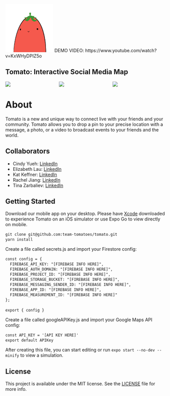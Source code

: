 <img src="https://github.com/team-tomatoes/tomato/blob/main/assets/images/icon-loading.png" width="150" height="150" />
DEMO VIDEO: https://www.youtube.com/watch?v=KxWHyDPIZ5o

## Tomato: Interactive Social Media Map
<div style="display: flex;">
<img src="https://github.com/team-tomatoes/tomato/blob/main/assets/images/readme/create-pin.gif" width="250">
<img src="https://github.com/team-tomatoes/tomato/blob/main/assets/images/readme/view-pins.gif" width="250">
<img src="https://github.com/team-tomatoes/tomato/blob/main/assets/images/readme/friends.gif" width="250">
</div>

# About

Tomato is a new and unique way to connect live with your friends and your community. Tomato allows you to drop a pin to your precise location with a message, a photo, or a video to broadcast events to your friends and the world. 

## Collaborators

* Cindy Yueh: [LinkedIn](https://www.linkedin.com/in/cindyyuehh/)
* Elizabeth Lau: [LinkedIn](https://www.linkedin.com/in/elizabeth-lau-bs-rn/)
* Kat Keffner: [LinkedIn](https://www.linkedin.com/in/kkeffner/)
* Rachel Jiang: [LinkedIn](https://www.linkedin.com/in/rachel--jiang/)
* Tina Zarbaliev: [LinkedIn](https://www.linkedin.com/in/tinazarb/)

## Getting Started


Download our mobile app on your desktop. Please have <a href="https://apps.apple.com/us/app/xcode/id497799835?mt=12">Xcode</a> downloaded to experience Tomato on an iOS simulator or use Expo Go to view directly on mobile.

```
git clone git@github.com:team-tomatoes/tomato.git
yarn install
```

Create a file called secrets.js and import your Firestore config: 

```
const config = {
  FIREBASE_API_KEY: "[FIREBASE INFO HERE]",
  FIREBASE_AUTH_DOMAIN: "[FIREBASE INFO HERE]",
  FIREBASE_PROJECT_ID: "[FIREBASE INFO HERE]",
  FIREBASE_STORAGE_BUCKET: "[FIREBASE INFO HERE]",
  FIREBASE_MESSAGING_SENDER_ID: "[FIREBASE INFO HERE]",
  FIREBASE_APP_ID: "[FIREBASE INFO HERE]",
  FIREBASE_MEASUREMENT_ID: "[FIREBASE INFO HERE]"
};

export { config }
```

Create a file called googleAPIKey.js and import your Google Maps API config:

```
const API_KEY = '[API KEY HERE]'
export default APIKey
```

After creating this file, you can start editing or run ```expo start --no-dev --minify``` to view a simulation.

## License

This project is available under the MIT license. See the [LICENSE](https://github.com/kiyohken2000/ReactNative-Expo-Firebase-Boilerplate-v2/blob/master/LICENSE) file for more info.
